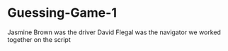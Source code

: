 # Guessing-Game-1

Jasmine Brown was the driver
David Flegal was the navigator
we worked together on the script